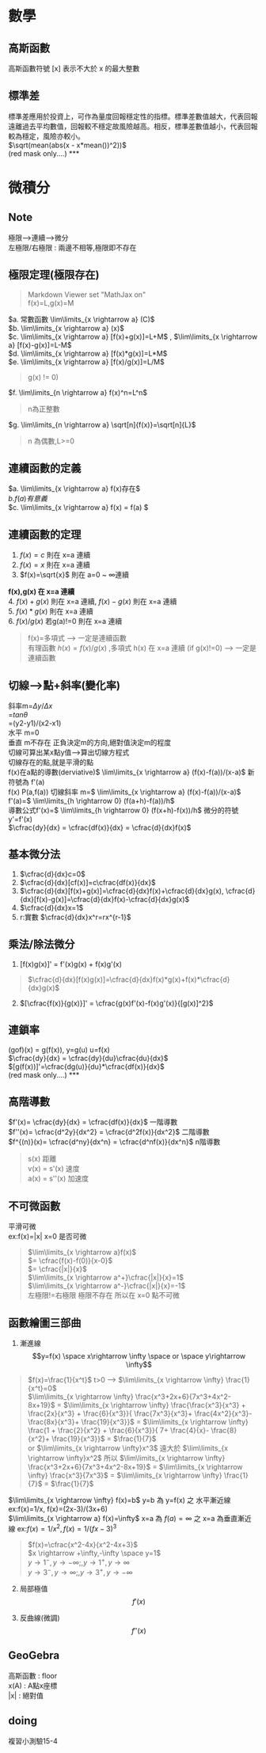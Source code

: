 
# 數學

## 高斯函數
高斯函數符號 [x] 表示不大於 x 的最大整數

## 標準差
標準差應用於投資上，可作為量度回報穩定性的指標。標準差數值越大，代表回報遠離過去平均數值，回報較不穩定故風險越高。相反，標準差數值越小，代表回報較為穩定，風險亦較小。  
$\sqrt(mean(abs(x - x*mean())^2))$  
(red mask only....) ***


# 微積分

## Note  
極限-->連續-->微分  
左極限/右極限 : 兩邊不相等,極限即不存在


## 極限定理(極限存在)
> Markdown Viewer set "MathJax on"  
> f(x)=L,g(x)=M  

$a. 常數函數 \lim\limits_{x \rightarrow a} (C)$  
$b. \lim\limits_{x \rightarrow a} (x)$  
$c. \lim\limits_{x \rightarrow a} [f(x)+g(x)]=L+M$ , $\lim\limits_{x \rightarrow a} [f(x)-g(x)]=L-M$  
$d. \lim\limits_{x \rightarrow a} [f(x)*g(x)]=L*M$  
$e. \lim\limits_{x \rightarrow a} [f(x)/g(x)]=L/M$
> g(x) != 0)  

$f. \lim\limits_{n \rightarrow a} f(x)^n=L^n$  
> n為正整數

$g. \lim\limits_{n \rightarrow a} \sqrt[n]{f(x)}=\sqrt[n]{L}$  
> n 為偶數,L>=0

## 連續函數的定義
$a. \lim\limits_{x \rightarrow a} f(x)存在$  
$b. f(a) 有意義$  
$c. \lim\limits_{x \rightarrow a} f(x) = f(a) $  

## 連續函數的定理
1. $f(x)=c$ 則在 x=a 連續  
2. $f(x)=x$ 則在 x=a 連續  
3. $f(x)=\sqrt{x}$ 則在 a=0 ~ $\infty$連續  

**f(x),g(x) 在  x=a 連續**  
4. $f(x)+g(x)$ 則在  x=a 連續, $f(x)-g(x)$ 則在  x=a 連續  
5. $f(x)*g(x)$ 則在  x=a 連續  
6. $f(x)/g(x)$ 若g(a)!=0 則在 x=a 連續  
> f(x)=多項式 --> 一定是連續函數  
  有理函數 $h(x)=f(x)/g(x)$ ,多項式 h(x) 在 x=a 連續 (if g(x)!=0) --> 一定是連續函數

## 切線-->點+斜率(變化率)  
斜率m=$\Delta y/\Delta x$  
    =$tan \theta$  
    =(y2-y1)/(x2-x1)  
    水平 m=0  
    垂直 m不存在
    正負決定m的方向,絕對值決定m的程度  
    切線可算出某x點y值-->算出切線方程式   
    切線存在的點,就是平滑的點  
f(x)在a點的導數(derviative)$ \lim\limits_{x \rightarrow a} (f(x)-f(a))/(x-a)$ 新符號為 f'(a)  
f(x) P(a,f(a)) 切線斜率 m=$ \lim\limits_{x \rightarrow a} (f(x)-f(a))/(x-a)$  
                        f'(a)=$ \lim\limits_{h \rightarrow 0} (f(a+h)-f(a))/h$  
                        導數公式f'(x)=$ \lim\limits_{h \rightarrow 0} (f(x+h)-f(x))/h$ 
												微分的符號  
												y'=f'(x)  
                        $\cfrac{dy}{dx}  = \cfrac{df(x)}{dx} = \cfrac{d}{dx}f(x)$ 

## 基本微分法
1. $\cfrac{d}{dx}c=0$  
2. $\cfrac{d}{dx}[cf(x)]=c\cfrac{df(x)}{dx}$  
3. $\cfrac{d}{dx}[f(x)+g(x)]=\cfrac{d}{dx}f(x)+\cfrac{d}{dx}g(x), \cfrac{d}{dx}[f(x)-g(x)]=\cfrac{d}{dx}f(x)-\cfrac{d}{dx}g(x)$  
4. $\cfrac{d}{dx}x=1$  
5. r:實數 $\cfrac{d}{dx}x^r=rx^{r-1}$  

## 乘法/除法微分
1. [f(x)g(x)]' = f'(x)g(x) + f(x)g'(x)  
> $\cfrac{d}{dx}[f(x)g(x)]=\cfrac{d}{dx}f(x)*g(x)+f(x)*\cfrac{d}{dx}g(x)$  
2. $[\cfrac{f(x)}{g(x)}]' = \cfrac{g(x)f'(x)-f(x)g'(x)}{[g(x)]^2}$  

## 連鎖率
(gof)(x) = g(f(x)), y=g(u) u=f(x)  
$\cfrac{dy}{dx} = \cfrac{dy}{du}\cfrac{du}{dx}$  
$[g(f(x))]'=\cfrac{dg(u)}{du}*\cfrac{df(x)}{dx}$  
(red mask only....) ***

## 高階導數
$f'(x)= \cfrac{dy}{dx} = \cfrac{df(x)}{dx}$ 一階導數  
$f''(x)= \cfrac{d^2y}{dx^2} = \cfrac{d^2f(x)}{dx^2}$ 二階導數  
$f^{(n)}(x)= \cfrac{d^ny}{dx^n} = \cfrac{d^nf(x)}{dx^n}$ n階導數  
> s(x) 距離  
> v(x) = s'(x) 速度  
> a(x) = s''(x) 加速度  

## 不可微函數
平滑可微  
ex:f(x)=|x| x=0 是否可微  
> $\lim\limits_{x \rightarrow a}f(x)$  
  $= \cfrac{f(x)-f(0)}{x-0}$  
  $= \cfrac{|x|}{x}$  
  $\lim\limits_{x \rightarrow a^+}\cfrac{|x|}{x}=1$  
  $\lim\limits_{x \rightarrow a^-}\cfrac{|x|}{x}=-1$  
  左極限!=右極限 極限不存在 所以在 x=0 點不可微

## 函數繪圖三部曲 
1. 漸進線   $$y=f(x) \space x\rightarrow \infty \space or \space y\rightarrow \infty$$
> $f(x)=\frac{1}{x^t}$ t>0 --> $\lim\limits_{x \rightarrow \infty} \frac{1}{x^t}=0$  
  $\lim\limits_{x \rightarrow \infty} \frac{x^3+2x+6}{7x^3+4x^2-8x+19}$
  = $\lim\limits_{x \rightarrow \infty} \frac{\frac{x^3}{x^3} + \frac{2x}{x^3} + \frac{6}{x^3}}{ \frac{7x^3}{x^3}+ \frac{4x^2}{x^3}- \frac{8x}{x^3}+ \frac{19}{x^3}}$
  = $\lim\limits_{x \rightarrow \infty} \frac{1 + \frac{2}{x^2} + \frac{6}{x^3}}{ 7+ \frac{4}{x}- \frac{8}{x^2}+ \frac{19}{x^3}}$ = $\frac{1}{7}$  
  or $\lim\limits_{x \rightarrow \infty}x^3$  遠大於 $\lim\limits_{x \rightarrow \infty}x^2$  所以
  $\lim\limits_{x \rightarrow \infty} \frac{x^3+2x+6}{7x^3+4x^2-8x+19}$
  = $\lim\limits_{x \rightarrow \infty} \frac{x^3}{7x^3}$ = $\lim\limits_{x \rightarrow \infty} \frac{1}{7}$ = $\frac{1}{7}$  

$\lim\limits_{x \rightarrow \infty} f(x)=b$ y=b 為 y=f(x) 之 水平漸近線 ex:f(x)=1/x, f(x)=(2x-3)/(3x+6)  
$\lim\limits_{x \rightarrow a} f(x)=\infty$ x=a 為 $f(a)=\infty$ 之 x=a 為垂直漸近線 ex:$f(x)=1/x^2, f(x)=1/(fx-3)^3$  
> $f(x)=\cfrac{x^2-4x}{x^2-4x+3}$  
  $x \rightarrow +\infty,-\infty \space y=1$  
  $y \rightarrow 1^-, y \rightarrow -\infty; ,y \rightarrow 1^+, y \rightarrow \infty$  
  $y \rightarrow 3^-, y \rightarrow \infty; ,y \rightarrow 3^+, y \rightarrow -\infty$  


2. 局部極值  $$f'(x)$$


3. 反曲線(微調)  $$f''(x)$$


## GeoGebra
高斯函數 : floor  
x(A) : A點x座標  
|x| : 絕對值  

## doing
複習小測驗15-4

